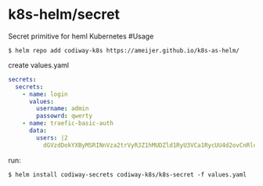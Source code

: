 # k8s-helm/secret
Secret primitive for heml Kubernetes
#Usage
```console
$ helm repo add codiway-k8s https://ameijer.github.io/k8s-as-helm/
```

create values.yaml
```yaml
secrets:
  secrets:
    - name: login
      values:
        username: admin
        passowrd: qwerty
    - name: traefic-basic-auth
      data:
        users: |2
          dGVzdDokYXByMSRINnVza2trVyRJZ1hMUDZld1RyU3VCa1RycUU4d2ovCnRlc3QyOiRhcHIxJGQ5aHI5SEJCJDRIeHdnVWlyM0hQNEVzZ2dQL1FObzAK==
```
run:
```console
$ helm install codiway-secrets codiway-k8s/k8s-secret -f values.yaml
```